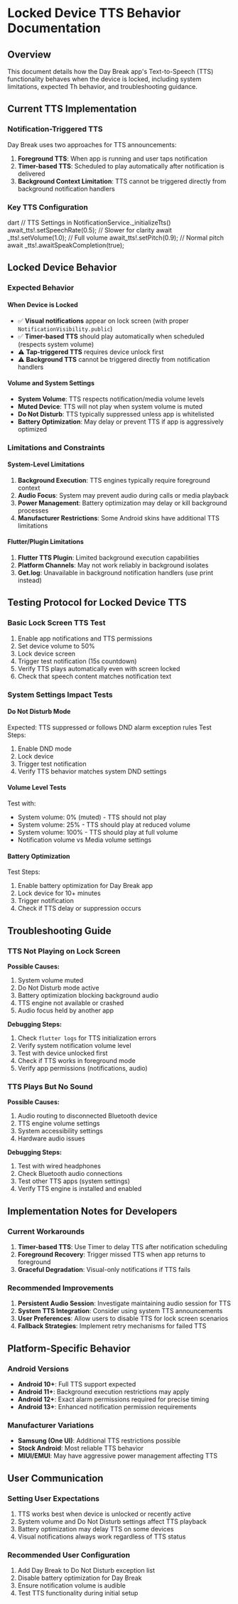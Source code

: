 # Locked Device TTS Behavior Documentation

## Overview

This document details how the Day Break app's Text-to-Speech (TTS) functionality
  behaves when the device is locked, including system limitations, expected
Th  behavior, and troubleshooting guidance.

## Current TTS Implementation

### Notification-Triggered TTS

Day Break uses two approaches for TTS announcements:

1. **Foreground TTS**: When app is running and user taps notification
2. **Timer-based TTS**: Scheduled to play automatically after notification is
  delivered
3. **Background Context Limitation**: TTS cannot be triggered directly from
  background notification handlers

### Key TTS Configuration

dart
// TTS Settings in NotificationService._initializeTts()
await_tts!.setSpeechRate(0.5);  // Slower for clarity
await _tts!.setVolume(1.0);      // Full volume
await_tts!.setPitch(0.9);       // Normal pitch
await _tts!.awaitSpeakCompletion(true);

## Locked Device Behavior

### Expected Behavior

#### When Device is Locked

- ✅ **Visual notifications** appear on lock screen (with proper
`NotificationVisibility.public`)
- ✅ **Timer-based TTS** should play automatically when scheduled (respects
system volume)
- ⚠️ **Tap-triggered TTS** requires device unlock first
- ⚠️ **Background TTS** cannot be triggered directly from notification handlers

#### Volume and System Settings

- **System Volume**: TTS respects notification/media volume levels
- **Muted Device**: TTS will not play when system volume is muted
- **Do Not Disturb**: TTS typically suppressed unless app is whitelisted
- **Battery Optimization**: May delay or prevent TTS if app is aggressively
optimized

### Limitations and Constraints

#### System-Level Limitations

1. **Background Execution**: TTS engines typically require foreground context
2. **Audio Focus**: System may prevent audio during calls or media playback
3. **Power Management**: Battery optimization may delay or kill background
  processes
4. **Manufacturer Restrictions**: Some Android skins have additional TTS
  limitations

#### Flutter/Plugin Limitations

1. **Flutter TTS Plugin**: Limited background execution capabilities
2. **Platform Channels**: May not work reliably in background isolates
3. **Get.log**: Unavailable in background notification handlers (use print
  instead)

## Testing Protocol for Locked Device TTS

### Basic Lock Screen TTS Test

1. Enable app notifications and TTS permissions
2. Set device volume to 50%
3. Lock device screen
4. Trigger test notification (15s countdown)
5. Verify TTS plays automatically even with screen locked
6. Check that speech content matches notification text

### System Settings Impact Tests

#### Do Not Disturb Mode

Expected: TTS suppressed or follows DND alarm exception rules
Test Steps:

1. Enable DND mode
2. Lock device
3. Trigger test notification
4. Verify TTS behavior matches system DND settings

#### Volume Level Tests

Test with:

- System volume: 0% (muted) - TTS should not play
- System volume: 25% - TTS should play at reduced volume
- System volume: 100% - TTS should play at full volume
- Notification volume vs Media volume settings

#### Battery Optimization

Test Steps:

1. Enable battery optimization for Day Break app
2. Lock device for 10+ minutes
3. Trigger notification
4. Check if TTS delay or suppression occurs

## Troubleshooting Guide

### TTS Not Playing on Lock Screen

**Possible Causes:**

1. System volume muted
2. Do Not Disturb mode active
3. Battery optimization blocking background audio
4. TTS engine not available or crashed
5. Audio focus held by another app

**Debugging Steps:**

1. Check `flutter logs` for TTS initialization errors
2. Verify system notification volume level
3. Test with device unlocked first
4. Check if TTS works in foreground mode
5. Verify app permissions (notifications, audio)

### TTS Plays But No Sound

**Possible Causes:**

1. Audio routing to disconnected Bluetooth device
2. TTS engine volume settings
3. System accessibility settings
4. Hardware audio issues

**Debugging Steps:**

1. Test with wired headphones
2. Check Bluetooth audio connections
3. Test other TTS apps (system settings)
4. Verify TTS engine is installed and enabled

## Implementation Notes for Developers

### Current Workarounds

1. **Timer-based TTS**: Use Timer to delay TTS after notification scheduling
2. **Foreground Recovery**: Trigger missed TTS when app returns to foreground
3. **Graceful Degradation**: Visual-only notifications if TTS fails

### Recommended Improvements

1. **Persistent Audio Session**: Investigate maintaining audio session for TTS
2. **System TTS Integration**: Consider using system TTS announcements
3. **User Preferences**: Allow users to disable TTS for lock screen scenarios
4. **Fallback Strategies**: Implement retry mechanisms for failed TTS

## Platform-Specific Behavior

### Android Versions

- **Android 10+**: Full TTS support expected
- **Android 11+**: Background execution restrictions may apply
- **Android 12+**: Exact alarm permissions required for precise timing
- **Android 13+**: Enhanced notification permission requirements

### Manufacturer Variations

- **Samsung (One UI)**: Additional TTS restrictions possible
- **Stock Android**: Most reliable TTS behavior
- **MIUI/EMUI**: May have aggressive power management affecting TTS

## User Communication

### Setting User Expectations

1. TTS works best when device is unlocked or recently active
2. System volume and Do Not Disturb settings affect TTS playback
3. Battery optimization may delay TTS on some devices
4. Visual notifications always work regardless of TTS status

### Recommended User Configuration

1. Add Day Break to Do Not Disturb exception list
2. Disable battery optimization for Day Break
3. Ensure notification volume is audible
4. Test TTS functionality during initial setup
